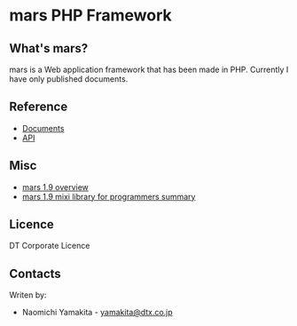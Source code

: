 mars PHP Framework
==================
What's mars?
------------
mars is a Web application framework that has been made in PHP.
Currently I have only published documents.

Reference
---------
* [Documents](http://manual.dtx-mars.com/)
* [API](http://api.dtx-mars.com/)

Misc
----
* [mars 1.9 overview](http://dtx.co.jp/wp-content/uploads/2012/08/mars_1.9-overview.pdf)
* [mars 1.9 mixi library for programmers summary](http://dtx.co.jp/wp-content/uploads/2012/08/mars_1.9-mixi_overview.pdf)

Licence
-------
DT Corporate Licence

Contacts
--------
Writen by:
 * Naomichi Yamakita - yamakita@dtx.co.jp

